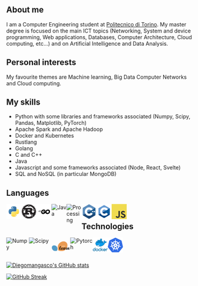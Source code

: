 ## About me
I am a Computer Engineering student at [Politecnico di Torino](https://www.polito.it/).
My master degree is focused on the main ICT topics (Networking, System and device programming, Web applications, Databases, Computer Architecture, Cloud computing, etc...) and on Artificial Intelligence and Data Analysis.

## Personal interests
My favourite themes are Machine learning, Big Data Computer Networks and Cloud computing.

## My skills
* Python with some libraries and frameworks associated (Numpy, Scipy, Pandas, Matplotlib, PyTorch)
* Apache Spark and Apache Hadoop
* Docker and Kubernetes
* Rustlang
* Golang
* C and C++
* Java
* Javascript and some frameworks associated (Node, React, Svelte)
* SQL and NoSQL (in particular MongoDB)

## Languages
<a href="https://python.org" target="_blank"><img align="left" alt="Python" width="40px" src="https://raw.githubusercontent.com/github/explore/80688e429a7d4ef2fca1e82350fe8e3517d3494d/topics/python/python.png"></a>
<a href="https://www.rust-lang.org" target="_blank"><img align="left" alt="Rust" width="40px" src="https://raw.githubusercontent.com/github/explore/80688e429a7d4ef2fca1e82350fe8e3517d3494d/topics/rust/rust.png"></a>
<a href="https://www.go-lang.org" target="_blank"><img align="left" alt="Go" width="40px" src="https://raw.githubusercontent.com/github/explore/80688e429a7d4ef2fca1e82350fe8e3517d3494d/topics/go/go.png"></a>
<a href="https://java.com" target="_blank"><img align="left" alt="Java" width="40px" src="https://cdn.jsdelivr.net/npm/simple-icons@v3/icons/java.svg"></a>
<a href="https://processing.com" target="_blank"><img align="left" alt="Processing" width="40px" src="https://user-images.githubusercontent.com/46587501/170594839-77fcb240-ef46-4425-9266-8cad8084f801.png"></a>
<a href="https://isocpp.org" target="_blank"><img align="left" alt="C++" width="40px" src="https://raw.githubusercontent.com/github/explore/80688e429a7d4ef2fca1e82350fe8e3517d3494d/topics/cpp/cpp.png"></a>
<a href="https://www.iso-9899.info/wiki/The_Standard" target="_blank"><img align="left" alt="C" width="40px" src="https://raw.githubusercontent.com/github/explore/80688e429a7d4ef2fca1e82350fe8e3517d3494d/topics/c/c.png"></a>
<a href="https://javascript.com" target="_blank"><img align="left" alt="Javascript" width="40px" src="https://raw.githubusercontent.com/github/explore/80688e429a7d4ef2fca1e82350fe8e3517d3494d/topics/javascript/javascript.png"></a>
<br>

## Technologies
<a href="https://numpy.org" target="_blank"><img align="left" alt="Numpy" width="60px" 
src="https://upload.wikimedia.org/wikipedia/commons/3/31/NumPy_logo_2020.svg"></a>
<a href="https://scipy.org" target="_blank"><img align="left" alt="Scipy" width="60px" src="https://upload.wikimedia.org/wikipedia/commons/b/b2/SCIPY_2.svg"></a>
<a href="https://scikit-learn.org" target="_blank"><img align="left" alt="Scikit-learn" width="50px" src="https://raw.githubusercontent.com/github/explore/80688e429a7d4ef2fca1e82350fe8e3517d3494d/topics/scikit-learn/scikit-learn.png"></a>
<a href="https://pytorch.org" target="_blank"><img align="left" alt="Pytorch" width="60px" 
src="https://upload.wikimedia.org/wikipedia/commons/9/96/Pytorch_logo.png"></a>
<a href="https://docker.com" target="_blank"><img align="left" alt="Docker" width="40px" src="https://raw.githubusercontent.com/github/explore/80688e429a7d4ef2fca1e82350fe8e3517d3494d/topics/docker/docker.png"></a>
<a href="https://kubernetes.io" target="_blank"><img align="left" alt="Kubernetes" width="40px" src="https://raw.githubusercontent.com/github/explore/80688e429a7d4ef2fca1e82350fe8e3517d3494d/topics/kubernetes/kubernetes.png"></a>
<br>
<br>
<br>

[![Diegomangasco's GitHub stats](https://github-readme-stats.vercel.app/api?username=Diegomangasco&theme=dark)](https://github.com/Diegomangasco/github-readme-stats)

[![GitHub Streak](http://github-readme-streak-stats.herokuapp.com?user=DiegomanGasco&theme=dark&date_format=M%20j%5B%2C%20Y%5D)](https://git.io/streak-stats)

<!--
**Diegomangasco/Diegomangasco** is a ✨ _special_ ✨ repository because its `README.md` (this file) appears on your GitHub profile.

Here are some ideas to get you started:

- 🔭 I’m currently working on ...
- 🌱 I’m currently learning ...
- 👯 I’m looking to collaborate on ...
- 🤔 I’m looking for help with ...
- 💬 Ask me about ...
- 📫 How to reach me: ...
- 😄 Pronouns: ...
- ⚡ Fun fact: ...
-->
